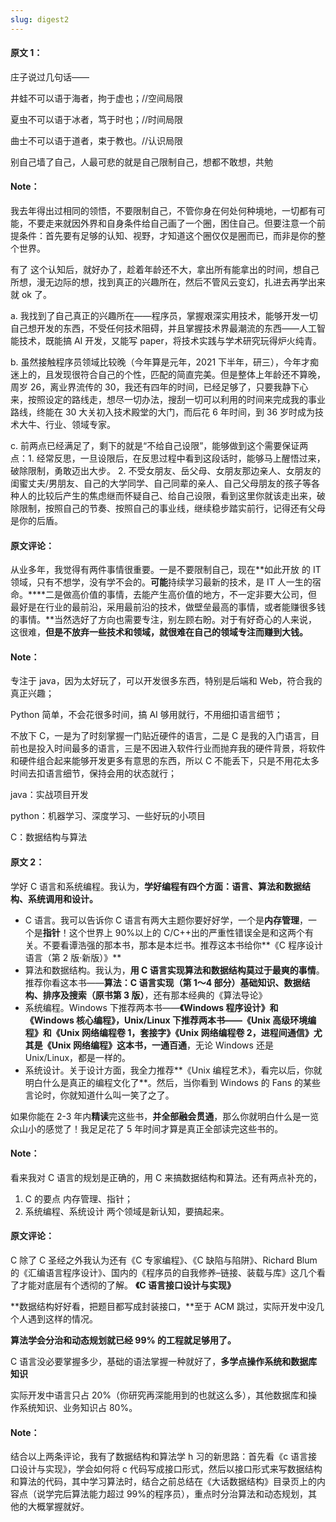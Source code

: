 ```yaml
---
slug: digest2
---
```


#### 原文 1：

庄子说过几句话——

井蛙不可以语于海者，拘于虚也；//空间局限

夏虫不可以语于冰者，笃于时也；//时间局限

曲士不可以语于道者，束于教也。//认识局限

别自己墙了自己，人最可悲的就是自己限制自己，想都不敢想，共勉

#### Note：

我去年得出过相同的领悟，不要限制自己，不管你身在何处何种境地，一切都有可能，不要走来就因外界和自身条件给自己画了一个圈，困住自己。但要注意一个前提条件：首先要有足够的认知、视野，才知道这个圈仅仅是圈而已，而非是你的整个世界。

有了 这个认知后，就好办了，趁着年龄还不大，拿出所有能拿出的时间，想自己所想，漫无边际的想，找到真正的兴趣所在，然后不管风云变幻，扎进去再学出来就 ok 了。

a. 我找到了自己真正的兴趣所在——程序员，掌握艰深实用技术，能够开发一切自己想开发的东西，不受任何技术阻碍，并且掌握技术界最潮流的东西——人工智能技术，既能搞 AI 开发，又能写 paper，将技术实践与学术研究玩得炉火纯青。

b. 虽然接触程序员领域比较晚（今年算是元年，2021 下半年，研三），今年才痴迷上的，且发现很符合自己的个性，匹配的简直完美。但是整体上年龄还不算晚，周岁 26，离业界流传的 30，我还有四年的时间，已经足够了，只要我静下心来，按照设定的路线走，想尽一切办法，搜刮一切可以利用的时间来完成我的事业路线，终能在 30 大关初入技术殿堂的大门，而后花 6 年时间，到 36 岁时成为技术大牛、行业、领域专家。

c. 前两点已经满足了，剩下的就是“不给自己设限”，能够做到这个需要保证两点：1. 经常反思，一旦设限后，在反思过程中看到这段话时，能够马上醒悟过来，破除限制，勇敢迈出大步。 2. 不受女朋友、岳父母、女朋友那边亲人、女朋友的闺蜜丈夫/男朋友、自己的大学同学、自己同辈的亲人、自己父母朋友的孩子等各种人的比较后产生的焦虑继而怀疑自己、给自己设限，看到这里你就该走出来，破除限制，按照自己的节奏、按照自己的事业线，继续稳步踏实前行，记得还有父母是你的后盾。

#### 原文评论：

从业多年，我觉得有两件事情很重要。一是不要限制自己，现在**如此开放 的 IT 领域，只有不想学，没有学不会的。**可能**持续学习最新的技术，是 IT 人一生的宿命。****二是做高价值的事情，去能产生高价值的地方，不一定非要大公司，但最好是在行业的最前沿，采用最前沿的技术，做壁垒最高的事情，或者能赚很多钱的事情。**当然选好了方向也需要专注，别左顾右盼。对于有好奇心的人来说，这很难，**但是不放弃一些技术和领域，就很难在自己的领域专注而赚到大钱。**

#### Note：

专注于 java，因为太好玩了，可以开发很多东西，特别是后端和 Web，符合我的真正兴趣；

Python 简单，不会花很多时间，搞 AI 够用就行，不用细扣语言细节；

不放下 C，一是为了时刻掌握一门贴近硬件的语言，二是 C 是我的入门语言，目前也是投入时间最多的语言，三是不因进入软件行业而抛弃我的硬件背景，将软件和硬件组合起来能够开发更多有意思的东西，所以 C 不能丢下，只是不用花太多时间去扣语言细节，保持会用的状态就行；

java：实战项目开发

python：机器学习、深度学习、一些好玩的小项目

C：数据结构与算法

#### 原文 2：

学好 C 语言和系统编程。我认为，**学好编程有四个方面：语言、算法和数据结构、系统调用和设计。**

- C 语言。我可以告诉你 C 语言有两大主题你要好好学，一个是**内存管理**，一个是**指针**！这个世界上 90%以上的 C/C++出的严重性错误全是和这两个有关。不要看谭浩强的那本书，那本是本烂书。推荐这本书给你**《C 程序设计语言（第 2 版·新版）》**
- 算法和数据结构。我认为，**用 C 语言实现算法和数据结构莫过于最爽的事情**。推荐你看这本书——**算法：C 语言实现（第 1～4 部分）基础知识、数据结构、排序及搜索（原书第 3 版）**，还有那本经典的《算法导论》
- 系统编程。Windows 下推荐两本书——**《Windows 程序设计》和《Windows 核心编程》，Unix/Linux 下推荐两本书——《Unix 高级环境编程》和《Unix 网络编程卷 1，套接字》《Unix 网络编程卷 2，进程间通信》尤其是《Unix 网络编程》这本书，一通百通**，无论 Windows 还是 Unix/Linux，都是一样的。
- 系统设计。关于设计方面，我全力推荐**《Unix 编程艺术》，看完以后，你就明白什么是真正的编程文化了**。然后，当你看到 Windows 的 Fans 的某些言论时，你就知道什么叫一笑了之了。
  
如果你能在 2-3 年内**精读**完这些书，**并全部融会贯通**，那么你就明白什么是一览众山小的感觉了！我足足花了 5 年时间才算是真正全部读完这些书的。

#### Note：

看来我对 C 语言的规划是正确的，用 C 来搞数据结构和算法。还有两点补充的，

1. C 的要点 内存管理、指针； 
2. 系统编程、系统设计 两个领域是新认知，要搞起来。

#### 原文评论：
C 除了 C 圣经之外我认为还有《C 专家编程》、《C 缺陷与陷阱》、Richard Blum 的《汇编语言程序设计》、国内的《程序员的自我修养–链接、装载与库》这几个看了才能对底层有个透彻的了解。
**《C 语言接口设计与实现》**

**数据结构好好看，把题目都写成封装接口，**至于 ACM 跳过，实际开发中没几个人遇到这样的情况。

**算法学会分治和动态规划就已经 99% 的工程就足够用了。**

C 语言没必要掌握多少，基础的语法掌握一种就好了，**多学点操作系统和数据库知识**

实际开发中语言只占 20%（你研究再深能用到的也就这么多），其他数据库和操作系统知识、业务知识占 80%。

#### Note：
结合以上两条评论，我有了数据结构和算法学 h 习的新思路：首先看《c 语言接口设计与实现》，学会如何将 c 代码写成接口形式，然后以接口形式来写数据结构和算法的代码，其中学习算法时，结合之前总结在《大话数据结构》目录页上的内容点（说学完后算法能力超过 99%的程序员），重点时分治算法和动态规划，其他的大概掌握就好。
